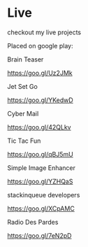# Live
checkout my live projects


Placed on google play:

Brain Teaser

https://goo.gl/Uz2JMk


Jet Set Go

https://goo.gl/YKedwD


Cyber Mail

https://goo.gl/42QLkv


Tic Tac Fun

https://goo.gl/qBJ5mU


Simple Image Enhancer

https://goo.gl/YZHQaS

stackinqueue developers

https://goo.gl/XCpAMC

Radio Des Pardes

https://goo.gl/7eN2pD

